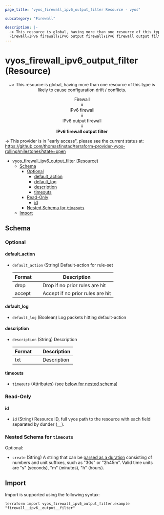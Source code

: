 ```yaml
---
page_title: "vyos_firewall_ipv6_output_filter Resource - vyos"

subcategory: "Firewall"

description: |-
  ~> This resource is global, having more than one resource of this type is likely to cause configuration drift / conflicts.
  Firewall⯯IPv6 firewall⯯IPv6 output firewall⯯IPv6 firewall output filter
---
```


# vyos_firewall_ipv6_output_filter (Resource)
<center>

~> This resource is global, having more than one resource of this type is likely to cause configuration drift / conflicts.

Firewall  
⯯  
IPv6 firewall  
⯯  
IPv6 output firewall  
⯯  
**IPv6 firewall output filter**


</center>

-> This provider is in "early access", please see the current status at: https://github.com/thomasfinstad/terraform-provider-vyos-rolling/milestones?state=open

<!--TOC-->

- [vyos_firewall_ipv6_output_filter (Resource)](#vyos_firewall_ipv6_output_filter-resource)
  - [Schema](#schema)
    - [Optional](#optional)
      - [default_action](#default_action)
      - [default_log](#default_log)
      - [description](#description)
      - [timeouts](#timeouts)
    - [Read-Only](#read-only)
      - [id](#id)
    - [Nested Schema for `timeouts`](#nested-schema-for-timeouts)
  - [Import](#import)

<!--TOC-->

<!-- schema generated by tfplugindocs -->
## Schema

### Optional

#### default_action
- `default_action` (String) Default-action for rule-set

    |  Format  &emsp;|  Description                       |
    |----------|------------------------------------|
    |  drop    &emsp;|  Drop if no prior rules are hit    |
    |  accept  &emsp;|  Accept if no prior rules are hit  |
#### default_log
- `default_log` (Boolean) Log packets hitting default-action
#### description
- `description` (String) Description

    |  Format  &emsp;|  Description  |
    |----------|---------------|
    |  txt     &emsp;|  Description  |
#### timeouts
- `timeouts` (Attributes) (see [below for nested schema](#nestedatt--timeouts))

### Read-Only

#### id
- `id` (String) Resource ID, full vyos path to the resource with each field separated by dunder (`__`).

<a id="nestedatt--timeouts"></a>
### Nested Schema for `timeouts`

Optional:

- `create` (String) A string that can be [parsed as a duration](https://pkg.go.dev/time#ParseDuration) consisting of numbers and unit suffixes, such as &#34;30s&#34; or &#34;2h45m&#34;. Valid time units are &#34;s&#34; (seconds), &#34;m&#34; (minutes), &#34;h&#34; (hours).

## Import

Import is supported using the following syntax:

```shell
terraform import vyos_firewall_ipv6_output_filter.example "firewall__ipv6__output__filter"
```
